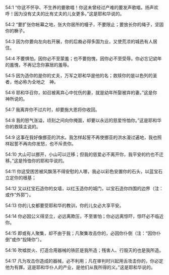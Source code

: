 <a id="1"></a>54:1  “你这不怀孕、不生养的要歌唱！你这未曾经过产难的要发声歌唱，扬声欢呼！因为没有丈夫的比有丈夫的儿女更多。”这是耶和华说的。  

<a id="2"></a>54:2  “要扩张你帐幕之地，张大你居所的幔子，不要限止；要放长你的绳子，坚固你的橛子。  

<a id="3"></a>54:3  因为你要向左向右开展，你的后裔必得多国为业，又使荒凉的城邑有人居住。  

<a id="4"></a>54:4  不要惧怕，因你必不至蒙羞；也不要抱愧，因你必不至受辱。你必忘记幼年的羞愧，不再记念你寡居的羞辱。  

<a id="5"></a>54:5  因为造你的是你的丈夫，万军之耶和华是他的名；救赎你的是以色列的圣者，他必称为全地之　神。  

<a id="6"></a>54:6  耶和华召你，如召被离弃心中忧伤的妻，就是幼年所娶被弃的妻。”这是你　神所说的。  

<a id="7"></a>54:7  我离弃你不过片时，却要施大恩将你收回。  

<a id="8"></a>54:8  我的怒气涨溢，顷刻之间向你掩面，却要以永远的慈爱怜恤你。”这是耶和华你的救赎主说的。  

<a id="9"></a>54:9  这事在我好像挪亚的洪水。我怎样起誓不再使挪亚的洪水漫过遍地，我也照样起誓不再向你发怒，也不斥责你。  

<a id="10"></a>54:10  大山可以挪开，小山可以迁移；但我的慈爱必不离开你，我平安的约也不迁移。”这是怜恤你的耶和华说的。  

<a id="11"></a>54:11  你这受困苦被风飘荡不得安慰的人哪，我必以彩色安置你的石头，以蓝宝石立定你的根基；  

<a id="12"></a>54:12  又以红宝石造你的女墙，以红玉造你的城门，以宝石造你四围的边界（注：或作“外郭”）。  

<a id="13"></a>54:13  你的儿女都要受耶和华的教训，你的儿女必大享平安。  

<a id="14"></a>54:14  你必因公义得坚立，必远离欺压，不至害怕；你必远离惊吓，惊吓必不临近你。  

<a id="15"></a>54:15  即或有人聚集，却不由于我；凡聚集攻击你的，必因你仆倒（注：“因你仆倒”或作“投降你”）。  

<a id="16"></a>54:16  吹嘘炭火、打造合用器械的铁匠是我所造；残害人、行毁灭的也是我所造。  

<a id="17"></a>54:17  凡为攻击你造成的器械，必不利用；凡在审判时兴起用舌攻击你的，你必定他为有罪。这是耶和华仆人的产业，是他们从我所得的义。”这是耶和华说的。  
